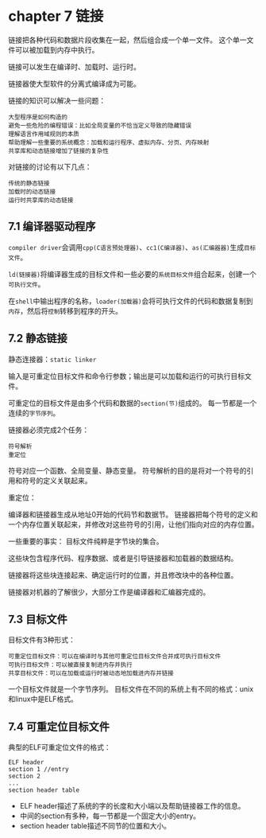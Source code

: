 # chapter 7 链接

链接把各种代码和数据片段收集在一起，然后组合成一个单一文件。
这个单一文件可以被加载到内存中执行。

链接可以发生在编译时、加载时、运行时。

链接器使大型软件的分离式编译成为可能。

链接的知识可以解决一些问题：

    大型程序是如何构造的
    避免一些危险的编程错误：比如全局变量的不恰当定义导致的隐藏错误
    理解语言作用域规则的本质
    帮助理解一些重要的系统概念：加载和运行程序、虚拟内存、分页、内存映射
    共享库和动态链接增加了链接的复杂性

对链接的讨论有以下几点：
    
    传统的静态链接
    加载时的动态链接
    运行时共享库的动态链接

## 7.1 编译器驱动程序

`compiler driver`会调用`cpp(C语言预处理器)`、`cc1(C编译器)`、`as(汇编器器)`生成`目标文件`。

`ld(链接器)`将编译器生成的目标文件和一些必要的`系统目标文件`组合起来，创建一个`可执行文件`。

在`shell`中输出程序的名称，`loader(加载器)`会将可执行文件的代码和数据复制到`内存`，然后将`控制`转移到程序的开头。

## 7.2 静态链接

静态连接器：`static linker`

输入是可重定位目标文件和命令行参数；输出是可以加载和运行的可执行目标文件。

可重定位的目标文件是由多个代码和数据的`section(节)`组成的。
每一节都是一个连续的`字节序列`。

链接器必须完成2个任务：

    符号解析
    重定位

符号对应一个函数、全局变量、静态变量。
符号解析的目的是将对一个符号的引用和符号的定义关联起来。

重定位：

编译器和链接器生成从地址0开始的代码节和数据节。
链接器把每个符号的定义和一个内存位置关联起来，并修改对这些符号的引用，让他们指向对应的内存位置。

一些重要的事实：
目标文件纯粹是字节块的集合。

这些块包含程序代码、程序数据、或者是引导链接器和加载器的数据结构。

链接器将这些块连接起来、确定运行时的位置，并且修改块中的各种位置。

链接器对机器的了解很少，大部分工作是编译器和汇编器完成的。

## 7.3 目标文件

目标文件有3种形式：
    
    可重定位目标文件：可以在编译时与其他可重定位目标文件合并成可执行目标文件
    可执行目标文件：可以被直接复制进内存并执行
    共享目标文件：可以在加载或运行时被动态地加载进内存并链接

一个目标文件就是一个字节序列。
目标文件在不同的系统上有不同的格式：unix和linux中是ELF格式。

## 7.4 可重定位目标文件

典型的ELF可重定位文件的格式：

    ELF header
    section 1 //entry
    section 2
    ...
    section header table

- ELF header描述了系统的字的长度和大小端以及帮助链接器工作的信息。
- 中间的section有多种，每一节都是一个固定大小的entry。
- section header table描述不同节的位置和大小。


























